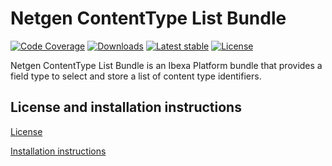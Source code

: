 Netgen ContentType List Bundle
==============================

[![Code Coverage](https://img.shields.io/codecov/c/github/netgen/NetgenContentTypeListBundle.svg?style=flat-square)](https://codecov.io/gh/netgen/NetgenContentTypeListBundle)
[![Downloads](https://img.shields.io/packagist/dt/netgen/content-type-list-bundle.svg?style=flat-square)](https://packagist.org/packages/netgen/content-type-list-bundle)
[![Latest stable](https://img.shields.io/packagist/v/netgen/content-type-list-bundle.svg?style=flat-square)](https://packagist.org/packages/netgen/content-type-list-bundle)
[![License](https://img.shields.io/github/license/netgen/NetgenContentTypeListBundle.svg?style=flat-square)](LICENSE)

Netgen ContentType List Bundle is an Ibexa Platform bundle that provides a field type to select and store a list of content type identifiers.

License and installation instructions
-------------------------------------

[License](LICENSE)

[Installation instructions](Resources/doc/INSTALL.md)
